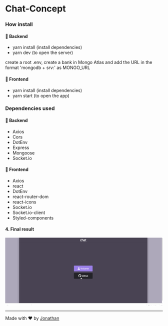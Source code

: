   <h1>Chat-Concept</h1>

### How install

#### :rocket: Backend

- yarn install (install dependencies)
- yarn dev (to open the server)

create a root .env, create a bank in Mongo Atlas and add the URL in the format 'mongodb + srv:' as MONGO_URL

#### :rocket: Frontend
- yarn install (install dependencies)
- yarn start (to open the app)

### Dependencies used

#### :rocket: Backend

- Axios
- Cors
- DotEnv
- Express
- Mongoose
- Socket.io

#### :rocket: Frontend

- Axios
- react
- DotEnv
- react-router-dom
- react-icons
- Socket.io
- Socket.io-client
- Styled-components
    
#### 4. Final result

![Alt Text](frontend/src/assets/c.gif)

---

Made with ♥ by [Jonathan](https://www.linkedin.com/in/jonathan-barros-franco)
